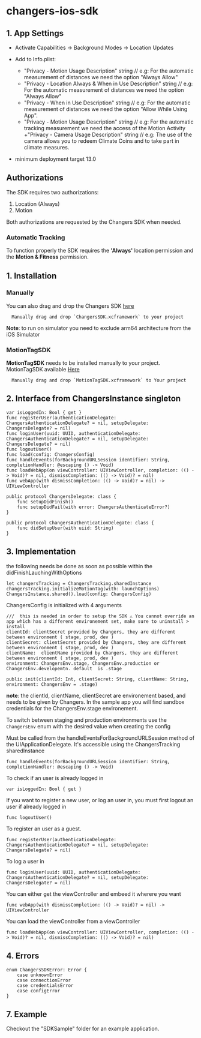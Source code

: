 # changers-ios-sdk

## 1. App Settings
+ Activate Capabilities -> Background Modes -> Location Updates
+ Add to Info.plist: 
	+ "Privacy - Motion Usage Description" string // e.g: For the automatic measurement of distances we need the option "Always Allow"
	+ "Privacy - Location Always & When in Use Description" string // e.g: For the automatic measurement of distances we need the option "Always Allow"
	+ "Privacy - When in Use Description" string // e.g: For the automatic measurement of distances we need the option "Allow While Using App".
	+ "Privacy - Motion Usage Description" string // e.g: For the automatic tracking measurement we need the access of the Motion Activity
	+"Privacy - Camera Usage Description" string // e.g: The use of the camera allows you to redeem Climate Coins and to take part in climate measures.

+ minimum deployment target 13.0

## Authorizations
The SDK requires two authorizations:  

1. Location (Always)
2. Motion

Both authorizations are requested by the Changers SDK when needed.

### Automatic Tracking
To function properly the SDK requires the **'Always'** location permission and the **Motion & Fitness** permission.


## 1. Installation

### Manually

You can also drag and drop the Changers SDK [here](https://github.com/Changers/changers-ios-sdk/tree/master/SDKSample/ChangersSDK.xcframework)

```
  Manually drag and drop `ChangersSDK.xcframework` to your project
```

**Note**: to run on simulator you need to exclude arm64 architecture from the iOS Simulator

### MotionTagSDK

**MotionTagSDK** needs to be installed manually to your project. MotionTagSDK available [Here](https://github.com/Changers/changers-ios-sdk/tree/master/SDKSample/MotionTagSDK.xcframework)


```
  Manually drag and drop `MotionTagSDK.xcframework` to Your project
```

  
## 2. Interface from ChangersInstance singleton

```
var isLoggedIn: Bool { get }
func registerUser(authenticationDelegate: ChangersAuthenticationDelegate? = nil, setupDelegate: ChangersDelegate? = nil)
func loginUser(uuid: UUID, authenticationDelegate: ChangersAuthenticationDelegate? = nil, setupDelegate: ChangersDelegate? = nil)
func logoutUser()
func load(config: ChangersConfig)
func handleEvents(forBackgroundURLSession identifier: String, completionHandler: @escaping () -> Void)
func loadWebApp(on viewController: UIViewController, completion: (() -> Void)? = nil, dismissCompletion: (() -> Void)? = nil)
func webApp(with dismissCompletion: (() -> Void)? = nil) -> UIViewController
```


```
public protocol ChangersDelegate: class {
    func setupDidFinish()
    func setupDidFail(with error: ChangersAuthenticateError?)
}
```

```
public protocol ChangersAuthenticationDelegate: class {
    func didSetupUser(with uiid: String)
}
```




## 3. Implementation

the following needs be done as soon as possible within the didFinishLauchingWithOptions
```
let changersTracking = ChangersTracking.sharedInstance
changersTracking.initializeMotionTag(with: launchOptions)
ChangersInstance.shared().load(config: ChangersConfig)
```

ChangersConfig is initialized with 4 arguments
```
///  this is needed in order to setup the SDK ⚠️ You cannot override an app which has a different environement set, make sure to uninstall > install
clientId: clientSecret provided by Changers, they are different between environment ( stage, prod, dev )
clientSecret: clientSecret provided by Changers, they are different between environment ( stage, prod, dev )
clientName:  clientName provided by Changers, they are different between environment ( stage, prod, dev )
environment: ChangersEnv.stage, ChangersEnv.production or ChangersEnv.developemtn. default  is .stage
  
public init(clientId: Int, clientSecret: String, clientName: String, environment: ChangersEnv = .stage)
```
**note**: the clientId, clientName, clientSecret are environement based, and needs to be given by Changers. In the sample app you will find sandbox credentials for the ChangersEnv.stage environement.

To switch between staging and production environments use the `ChangersEnv` enum with the desired value when creating the config


Must be called from the handleEventsForBackgroundURLSession method of the UIApplicationDelegate. It's accessible using the ChangersTracking sharedInstance
```
func handleEvents(forBackgroundURLSession identifier: String, completionHandler: @escaping () -> Void)
```


To check if an user is already logged in
```
var isLoggedIn: Bool { get }
```

If you want to register a new user, or log an user in, you must first logout an user if already logged in
```
func logoutUser()
```

To register an user as a guest.
```
func registerUser(authenticationDelegate: ChangersAuthenticationDelegate? = nil, setupDelegate: ChangersDelegate? = nil)
```

To log a user in
```
func loginUser(uuid: UUID, authenticationDelegate: ChangersAuthenticationDelegate? = nil, setupDelegate: ChangersDelegate? = nil)
```

You can either get the viewController and embeed it wherere you want
```
func webApp(with dismissCompletion: (() -> Void)? = nil) -> UIViewController
```

You can load the viewController from a viewController
```
func loadWebApp(on viewController: UIViewController, completion: (() -> Void)? = nil, dismissCompletion: (() -> Void)? = nil)
```


## 4. Errors


```
enum ChangersSDKError: Error {
    case unknownError
    case connectionError
    case credentialsError
    case configError
}
```


## 7. Example

Checkout the "SDKSample" folder for an example application.

